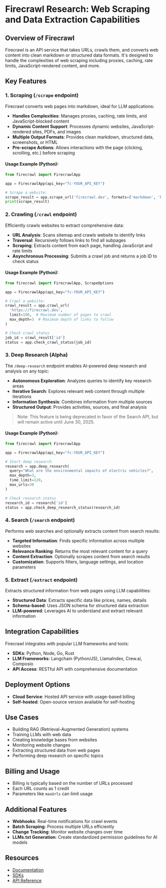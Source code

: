 # Firecrawl Research: Web Scraping and Data Extraction Capabilities

## Overview of Firecrawl

Firecrawl is an API service that takes URLs, crawls them, and converts web content into clean markdown or structured data formats. It's designed to handle the complexities of web scraping including proxies, caching, rate limits, JavaScript-rendered content, and more.

## Key Features

### 1. Scraping (`/scrape` endpoint)

Firecrawl converts web pages into markdown, ideal for LLM applications:

- **Handles Complexities**: Manages proxies, caching, rate limits, and JavaScript-blocked content
- **Dynamic Content Support**: Processes dynamic websites, JavaScript-rendered sites, PDFs, and images
- **Multiple Output Formats**: Provides clean markdown, structured data, screenshots, or HTML
- **Pre-scrape Actions**: Allows interactions with the page (clicking, scrolling, etc.) before scraping

#### Usage Example (Python):
```python
from firecrawl import FirecrawlApp

app = FirecrawlApp(api_key="fc-YOUR_API_KEY")

# Scrape a website:
scrape_result = app.scrape_url('firecrawl.dev', formats=['markdown', 'html'])
print(scrape_result)
```

### 2. Crawling (`/crawl` endpoint)

Efficiently crawls websites to extract comprehensive data:

- **URL Analysis**: Scans sitemap and crawls website to identify links
- **Traversal**: Recursively follows links to find all subpages
- **Scraping**: Extracts content from each page, handling JavaScript and rate limits
- **Asynchronous Processing**: Submits a crawl job and returns a job ID to check status

#### Usage Example (Python):
```python
from firecrawl import FirecrawlApp, ScrapeOptions

app = FirecrawlApp(api_key="fc-YOUR_API_KEY")

# Crawl a website:
crawl_result = app.crawl_url(
  'https://firecrawl.dev',
  limit=100,  # Maximum number of pages to crawl
  max_depth=3  # Maximum depth of links to follow
)

# Check crawl status
job_id = crawl_result['id']
status = app.check_crawl_status(job_id)
```

### 3. Deep Research (Alpha)

The `/deep-research` endpoint enables AI-powered deep research and analysis on any topic:

- **Autonomous Exploration**: Analyzes queries to identify key research areas
- **Iterative Search**: Explores relevant web content through multiple iterations
- **Information Synthesis**: Combines information from multiple sources
- **Structured Output**: Provides activities, sources, and final analysis

> Note: This feature is being deprecated in favor of the Search API, but will remain active until June 30, 2025.

#### Usage Example (Python):
```python
from firecrawl import FirecrawlApp

app = FirecrawlApp(api_key="fc-YOUR_API_KEY")

# Start deep research
research = app.deep_research(
  query="What are the environmental impacts of electric vehicles?",
  max_depth=3,
  time_limit=120,
  max_urls=30
)

# Check research status
research_id = research['id']
status = app.check_deep_research_status(research_id)
```

### 4. Search (`/search` endpoint)

Performs web searches and optionally extracts content from search results:

- **Targeted Information**: Finds specific information across multiple websites
- **Relevance Ranking**: Returns the most relevant content for a query
- **Content Extraction**: Optionally scrapes content from search results
- **Customization**: Supports filters, language settings, and location parameters

### 5. Extract (`/extract` endpoint)

Extracts structured information from web pages using LLM capabilities:

- **Structured Data**: Extracts specific data like prices, names, details
- **Schema-based**: Uses JSON schema for structured data extraction
- **LLM-powered**: Leverages AI to understand and extract relevant information

## Integration Capabilities

Firecrawl integrates with popular LLM frameworks and tools:

- **SDKs**: Python, Node, Go, Rust
- **LLM Frameworks**: Langchain (Python/JS), LlamaIndex, Crew.ai, Composio
- **API Access**: RESTful API with comprehensive documentation

## Deployment Options

- **Cloud Service**: Hosted API service with usage-based billing
- **Self-hosted**: Open-source version available for self-hosting

## Use Cases

- Building RAG (Retrieval-Augmented Generation) systems
- Training LLMs with web data
- Creating knowledge bases from websites
- Monitoring website changes
- Extracting structured data from web pages
- Performing deep research on specific topics

## Billing and Usage

- Billing is typically based on the number of URLs processed
- Each URL counts as 1 credit
- Parameters like `maxUrls` can limit usage

## Additional Features

- **Webhooks**: Real-time notifications for crawl events
- **Batch Scraping**: Process multiple URLs efficiently
- **Change Tracking**: Monitor website changes over time
- **LLMs.txt Generation**: Create standardized permission guidelines for AI models

## Resources

- [Documentation](https://docs.firecrawl.dev/api-reference/introduction)
- [SDKs](https://docs.firecrawl.dev/sdks/overview)
- [API Reference](https://docs.firecrawl.dev/api-reference/introduction)
